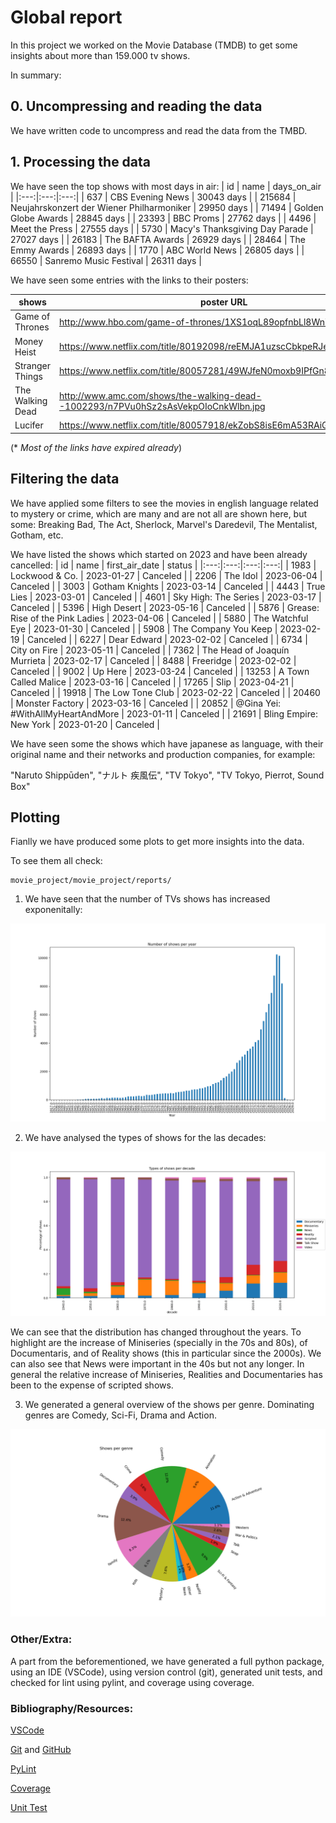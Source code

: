 # Global report

In this project we worked on the Movie Database (TMDB) to get some insights about more than 159.000 tv shows.

In summary:
## 0. Uncompressing and reading the data
We have written code to uncompress and read the data from the TMBD.
## 1. Processing the data
We have seen the top shows with most days in air:
| id | name | days_on_air |
|:---:|:---:|:---:|
| 637 | CBS Evening News | 30043 days |
| 215684 | Neujahrskonzert der Wiener Philharmoniker | 29950 days |
| 71494 | Golden Globe Awards | 28845 days |
| 23393 | BBC Proms | 27762 days |
| 4496 | Meet the Press | 27555 days |
| 5730 | Macy's Thanksgiving Day Parade | 27027 days |
| 26183 | The BAFTA Awards | 26929 days |
| 28464 | The Emmy Awards | 26893 days |
| 1770 | ABC World News | 26805 days |
| 66550 | Sanremo Music Festival | 26311 days |


We have seen some entries with the links to their posters:

| shows | poster URL |  |
|---|---|---|
| Game of Thrones | http://www.hbo.com/game-of-thrones/1XS1oqL89opfnbLl8WnZY1O1uJx.jpg |
| Money Heist | https://www.netflix.com/title/80192098/reEMJA1uzscCbkpeRJeTT2bjqUp.jpg |
| Stranger Things | https://www.netflix.com/title/80057281/49WJfeN0moxb9IPfGn8AIqMGskD.jpg |
| The Walking Dead | http://www.amc.com/shows/the-walking-dead--1002293/n7PVu0hSz2sAsVekpOIoCnkWlbn.jpg |
| Lucifer | https://www.netflix.com/title/80057918/ekZobS8isE6mA53RAiGDG93hBxL.jpg |

(* *Most of the links have expired already*)

## Filtering the data
We have applied some filters to see the movies in english language related to mystery or crime, which are many and are not all are shown here, but some:
Breaking Bad, The Act, Sherlock, Marvel's Daredevil, The Mentalist, Gotham, etc.


We have listed the shows which started on 2023 and have been already cancelled:
| id | name | first_air_date | status |
|:---:|:---:|:---:|:---:|
| 1983 | Lockwood & Co. | 2023-01-27 | Canceled |
| 2206 | The Idol | 2023-06-04 | Canceled |
| 3003 | Gotham Knights | 2023-03-14 | Canceled |
| 4443 | True Lies | 2023-03-01 | Canceled |
| 4601 | Sky High: The Series | 2023-03-17 | Canceled |
| 5396 | High Desert | 2023-05-16 | Canceled |
| 5876 | Grease: Rise of the Pink Ladies | 2023-04-06 | Canceled |
| 5880 | The Watchful Eye | 2023-01-30 | Canceled |
| 5908 | The Company You Keep | 2023-02-19 | Canceled |
| 6227 | Dear Edward | 2023-02-02 | Canceled |
| 6734 | City on Fire | 2023-05-11 | Canceled |
| 7362 | The Head of Joaquín Murrieta | 2023-02-17 | Canceled |
| 8488 | Freeridge | 2023-02-02 | Canceled |
| 9002 | Up Here | 2023-03-24 | Canceled |
| 13253 | A Town Called Malice | 2023-03-16 | Canceled |
| 17265 | Slip | 2023-04-21 | Canceled |
| 19918 | The Low Tone Club | 2023-02-22 | Canceled |
| 20460 | Monster Factory | 2023-03-16 | Canceled |
| 20852 | @Gina Yei: #WithAllMyHeartAndMore | 2023-01-11 | Canceled |
| 21691 | Bling Empire: New York | 2023-01-20 | Canceled |

We have seen some the shows which have japanese as language, with their original name and their networks and production companies, for example:

"Naruto Shippūden", "ナルト 疾風伝", "TV Tokyo", "TV Tokyo, Pierrot, Sound Box"

## Plotting
Fianlly we have produced some plots to get more insights into the data.

To see them all check: 
```
movie_project/movie_project/reports/
```

1. We have seen that the number of TVs shows has increased exponenitally:

![Figure 1](figure_1.png)


2. We have analysed the types of shows for the las decades:

![Figure 2](figure_2.png)

We can see that the distribution has changed throughout the years. To highlight are the increase of Miniseries (specially in the 70s and 80s), of Documentaris, and of Reality shows (this in particular since the 2000s).
We can also see that News were important in the 40s but not any longer. In general the relative increase of Miniseries, Realities and Documentaries has been to the expense of scripted shows.

3. We generated a general overview of the shows per genre. Dominating genres are Comedy, Sci-Fi, Drama and Action.

![Figure 3](figure_3.png)

### Other/Extra:
A part from the beforementioned, we have generated a full python package, using an IDE (VSCode), using version control (git), generated unit tests, and checked for lint using pylint, and coverage using coverage.

### Bibliography/Resources:
[VSCode](https://code.visualstudio.com/)

[Git](https://git-scm.com/) and [GitHub](https://github.com/ulisesrey)

[PyLint](https://pypi.org/project/pylint/)

[Coverage](https://coverage.readthedocs.io/en/7.4.1/)

[Unit Test](https://docs.python.org/3/library/unittest.html)
